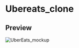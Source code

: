 # Ubereats_clone

## Preview

![UberEats_mockup](https://user-images.githubusercontent.com/38382273/115488664-91696e80-a263-11eb-9563-63ccb81c731f.png)

